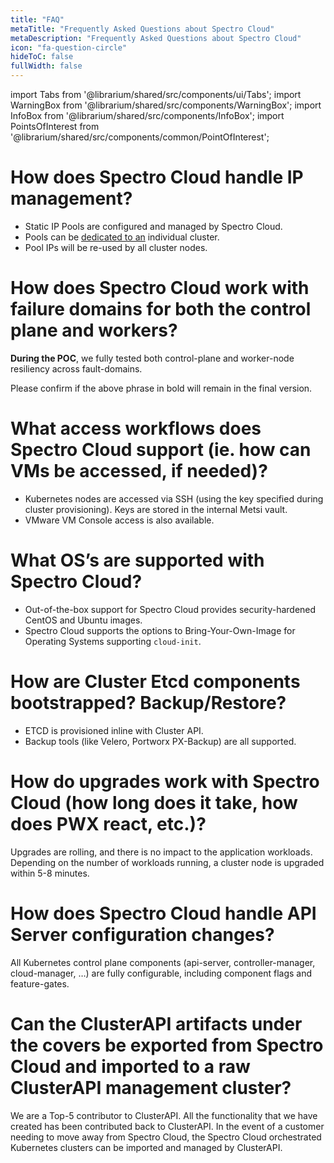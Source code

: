 ```yaml
---
title: "FAQ"
metaTitle: "Frequently Asked Questions about Spectro Cloud"
metaDescription: "Frequently Asked Questions about Spectro Cloud"
icon: "fa-question-circle"
hideToC: false
fullWidth: false
---
```


import Tabs from '@librarium/shared/src/components/ui/Tabs';
import WarningBox from '@librarium/shared/src/components/WarningBox';
import InfoBox from '@librarium/shared/src/components/InfoBox';
import PointsOfInterest from '@librarium/shared/src/components/common/PointOfInterest';

# How does Spectro Cloud handle IP management?

* Static IP Pools are configured and managed by Spectro Cloud.  
* Pools can be [dedicated to an](/clusters?clusterType=vmware_cluster#ipaddressmanagement) individual cluster.  
* Pool IPs will be re-used by all cluster nodes.  

# How does Spectro Cloud work with failure domains for both the control plane and workers?

**During the POC**, we fully tested both control-plane and worker-node resiliency across fault-domains.

<WarningBox>
Please confirm if the above phrase in bold will remain in the final version.
</WarningBox>

# What access workflows does Spectro Cloud support (ie. how can VMs be accessed, if needed)?

* Kubernetes nodes are accessed via SSH (using the key specified during cluster provisioning). Keys are stored in the internal Metsi vault.  
* VMware VM Console access is also available.  

# What OS’s are supported with Spectro Cloud?

* Out-of-the-box support for Spectro Cloud provides security-hardened CentOS and Ubuntu images.  
* Spectro Cloud supports the options to Bring-Your-Own-Image for Operating Systems supporting `cloud-init`.  

# How are Cluster Etcd components bootstrapped? Backup/Restore?

* ETCD is provisioned inline with Cluster API.  
* Backup tools (like Velero, Portworx PX-Backup) are all supported.  

# How do upgrades work with Spectro Cloud (how long does it take, how does PWX react, etc.)?

Upgrades are rolling, and there is no impact to the application workloads. Depending on the number of workloads running, a cluster node is upgraded within 5-8 minutes.  

# How does Spectro Cloud handle API Server configuration changes?

All Kubernetes control plane components (api-server, controller-manager, cloud-manager, …) are fully configurable, including component flags and feature-gates.  

# Can the ClusterAPI artifacts under the covers be exported from Spectro Cloud and imported to a raw ClusterAPI management cluster?

We are a Top-5 contributor to ClusterAPI. All the functionality that we have created has been contributed back to ClusterAPI. In the event of a customer needing to move away from Spectro Cloud, the Spectro Cloud orchestrated Kubernetes clusters can be imported and managed by ClusterAPI.  
